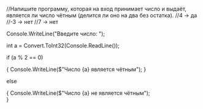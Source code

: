 //Напишите программу, которая на вход принимает число и выдаёт, является ли число чётным (делится ли оно на два без остатка).
//4 -> да
//-3 -> нет
//7 -> нет

Console.WriteLine("Введите число: ");

int a = Convert.ToInt32(Console.ReadLine());

if (a % 2 == 0)

{
    Console.WriteLine($"Число {a} является чётным");
}

else

{
    Console.WriteLine($"Число {a} не является чётным");  
}

